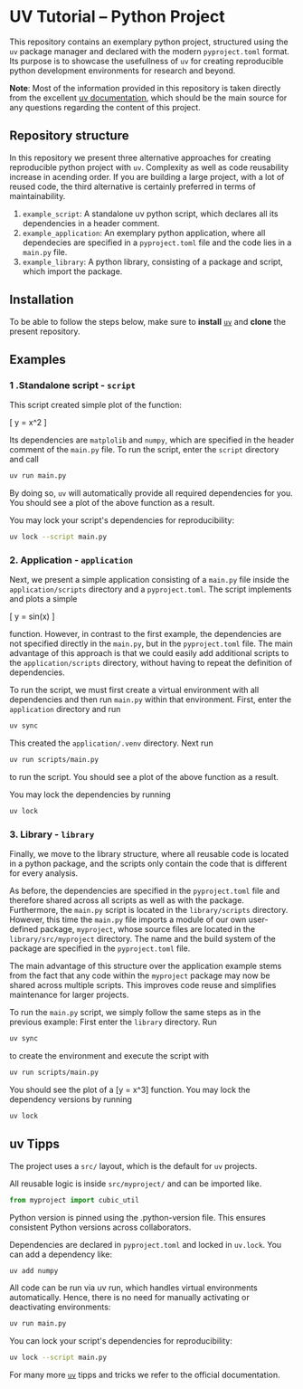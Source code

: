 # UV Tutorial – Python Project

This repository contains an exemplary python project, structured using the `uv` package manager and declared with the modern `pyproject.toml` format. Its 
purpose is to showcase the usefullness of `uv` for creating reproducible python development environments for research and beyond.

**Note**: Most of the information provided in this repository is taken directly from the excellent
[uv documentation](https://github.com/astral-sh/uv), which should be the main source for any questions regarding the content of this project.

## Repository structure

In this repository we present three alternative approaches for creating reproducible
python project with `uv`. Complexity as well as code reusability increase in acending order. If you are building a large project, with a lot of reused code, 
the third alternative is certainly preferred in terms of maintainability.

1. `example_script`: A standalone uv python script, which declares all its dependencies in a header comment.
2. `example_application`: An exemplary python application, where all dependecies are specified in a `pyproject.toml` file and the code lies in a `main.py` file.
3. `example_library`: A python library, consisting of a package and script, which import the package.

## Installation

To be able to follow the steps below, make sure to **install** [`uv`](https://github.com/astral-sh/uv) and **clone** the present repository.

## Examples

### 1 .Standalone script - `script`

This script created simple plot of the function:

\[
y = x^2
\]

Its dependencies are `matplolib` and `numpy`, which are specified in the header comment of the `main.py` file. To run the script, enter the `script` directory and call

```bash
uv run main.py
```

By doing so, `uv` will automatically provide all required dependencies for you.
You should see a plot of the above function as a result.

You may lock your script's dependencies for reproducibility:
```bash
uv lock --script main.py
```


### 2. Application - `application`

Next, we present a simple application consisting of a `main.py` file inside the `application/scripts` directory and a `pyproject.toml`. The script implements and
plots a simple

\[
  y = sin(x)
\]

function. However, in contrast to the first example, the dependencies are not 
specified directly in the `main.py`, but in the `pyproject.toml` file. The main advantage of this approach is that we could easily add additional scripts to the `application/scripts` directory, without having to repeat the definition of dependencies.

To run the script, we must first create a virtual environment with all dependencies
and then run `main.py` within that environment. First, enter the `application` directory and run

```bash
uv sync
```

This created the `application/.venv` directory. Next run

```bash
uv run scripts/main.py
```
to run the script. You should see a plot of the above function as a result.

You may lock the dependencies by running

```bash
uv lock
```


### 3. Library - `library`

Finally, we move to the library structure, where all reusable code is located in a python package, and the scripts only contain the code that is different for every analysis.

As before, the dependencies are specified in the `pyproject.toml` file and therefore
shared across all scripts as well as with the package. Furthermore, the `main.py` script is located in the `library/scripts` directory. However, this time the `main.py` file imports a module of our own user-defined package, `myproject`, whose source files are located in the `library/src/myproject` directory. The name and the build system of the package are specified in the `pyproject.toml` file.

The main advantage of this structure over the application example stems from the fact that any code within the `myproject` package may now be shared across multiple scripts. This improves code reuse and simplifies maintenance for larger projects.

To run the `main.py` script, we simply follow the same steps as in the previous example: First enter the `library` directory. Run

```bash
uv sync
```

to create the environment and execute the script with

```bash
uv run scripts/main.py
```

You should see the plot of a \[y = x^3\] function. You may lock the dependency versions by running

```bash
uv lock
```

## uv Tipps

The project uses a `src/` layout, which is the default for `uv` projects.

All reusable logic is inside `src/myproject/` and can be imported like.

```python
from myproject import cubic_util
```

Python version is pinned using the .python-version file. This ensures consistent Python versions across collaborators.

Dependencies are declared in `pyproject.toml` and locked in `uv.lock`. You can add a dependency like:
```bash
uv add numpy
```

All code can be run via uv run, which handles virtual environments automatically. Hence, there is no need for manually activating or deactivating environments:
```bash
uv run main.py
```

You can lock your script's dependencies for reproducibility:
```bash
uv lock --script main.py
```

For many more [`uv`](https://github.com/astral-sh/uv) tipps and tricks we refer to the official documentation.